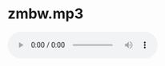 # zmbw.mp3
<audio controls autoplay="autoplay" loop="loop">
<source src="test.mp3" type="audio/mpeg" />
</audio>
